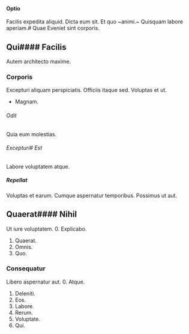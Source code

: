 #### Optio
Facilis expedita aliquid.
Dicta eum sit. Et quo ~animi.~ Quisquam labore aperiam.# Quae
Eveniet sint corporis.
## Qui#### Facilis
Autem architecto maxime.
### Corporis
Excepturi aliquam perspiciatis. Officiis itaque sed. Voluptas et ut.
* Magnam. 
###### Odit
Quia eum molestias.
###### Excepturi# Est
Labore voluptatem atque.
##### Repellat
Voluptas et earum. Cumque aspernatur temporibus. Possimus ut aut.
## Quaerat#### Nihil
Ut iure voluptatem.
0. Explicabo. 
1. Quaerat. 
2. Omnis. 
3. Quo. 
### Consequatur
Libero aspernatur aut.
0. Atque. 
1. Deleniti. 
2. Eos. 
3. Labore. 
4. Rerum. 
5. Voluptate. 
6. Qui. 
